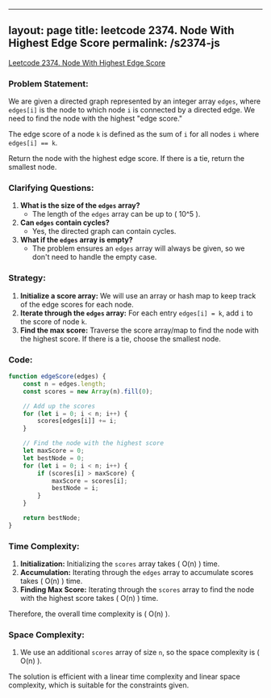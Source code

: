 
---
layout: page
title: leetcode 2374. Node With Highest Edge Score
permalink: /s2374-js
---
[Leetcode 2374. Node With Highest Edge Score](https://algoadvance.github.io/algoadvance/l2374)
### Problem Statement:
We are given a directed graph represented by an integer array `edges`, where `edges[i]` is the node to which node `i` is connected by a directed edge. We need to find the node with the highest "edge score."

The edge score of a node `k` is defined as the sum of `i` for all nodes `i` where `edges[i] == k`.

Return the node with the highest edge score. If there is a tie, return the smallest node.

### Clarifying Questions:
1. **What is the size of the `edges` array?**
   - The length of the `edges` array can be up to \( 10^5 \).
2. **Can `edges` contain cycles?**
   - Yes, the directed graph can contain cycles.
3. **What if the `edges` array is empty?**
   - The problem ensures an `edges` array will always be given, so we don't need to handle the empty case.

### Strategy:
1. **Initialize a score array:** We will use an array or hash map to keep track of the edge scores for each node.
2. **Iterate through the `edges` array:** For each entry `edges[i] = k`, add `i` to the score of node `k`.
3. **Find the max score:** Traverse the score array/map to find the node with the highest score. If there is a tie, choose the smallest node.

### Code:

```javascript
function edgeScore(edges) {
    const n = edges.length;
    const scores = new Array(n).fill(0);

    // Add up the scores
    for (let i = 0; i < n; i++) {
        scores[edges[i]] += i;
    }

    // Find the node with the highest score
    let maxScore = 0;
    let bestNode = 0;
    for (let i = 0; i < n; i++) {
        if (scores[i] > maxScore) {
            maxScore = scores[i];
            bestNode = i;
        }
    }

    return bestNode;
}
```

### Time Complexity:
1. **Initialization:** Initializing the `scores` array takes \( O(n) \) time.
2. **Accumulation:** Iterating through the `edges` array to accumulate scores takes \( O(n) \) time.
3. **Finding Max Score:** Iterating through the `scores` array to find the node with the highest score takes \( O(n) \) time.
   
Therefore, the overall time complexity is \( O(n) \).

### Space Complexity:
1. We use an additional `scores` array of size `n`, so the space complexity is \( O(n) \).

The solution is efficient with a linear time complexity and linear space complexity, which is suitable for the constraints given.